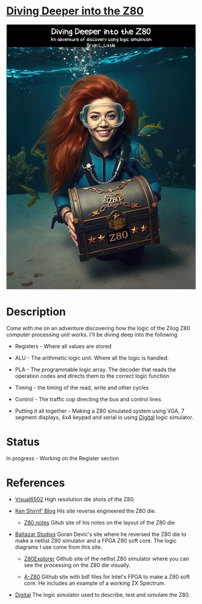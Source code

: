 # [Diving Deeper into the Z80](https://github.com/MicroNut/Diving-Deeper-Into-the-Z80/blob/main/Documentation/Diving%20Deeper%20into%20the%20Z80.pdf)
<p align="center">
  <a href="/Documentation/Diving Deeper into the Z80.pdf">
    <img src="/Documentation/Resources/coverart.png" alt="Diving Deeper into the Z80"/>
  </a>
</p>

# Description

Come with me on an adventure discovering how the logic of the Zilog Z80 computer processing unit works. I'll be diving deep into the following
* Registers - Where all values are stored

*  ALU - The arithmetic logic unit. Where all the logic is handled.

*  PLA - The programmable logic array. The decoder that reads the operation codes and directs them to the correct logic function

* Timing - the timing of the read, write and other cycles

* Control - The traffic cop directing the bus and control lines

* Putting it all together - Making a Z80 simulated system using VGA, 7 segment displays, 4x4 keypad and serial io using [Digital](https://github.com/hneemann/Digital) logic simulator.

# Status 
In progress - Working on the Register section

# References
* [Visual6502](http://visual6502.org/images/pages/Zilog_Z84C00_die_shots.html) High resolution die shots of the Z80.

* [Ken Shirrif' Blog](https://www.righto.com/p/index.html) His site reverse engineered the Z80 die.

    *  [Z80 notes](https://github.com/shirriff/z80-notes) Gitub site of his notes on the layout of the Z80 die 

* [Baltazar Studios](https://baltazarstudios.com/) Goran Devic's site where he reversed the Z80 die to make a netlist Z80 simulator and a FPGA Z80 soft core. The logic diagrams I use come from this site.
  
    *   [Z80Explorer](https://github.com/gdevic/Z80Explorer) Github site of the netlist Z80 simulator where you can see the processing on the Z80 die visually.
  
    *  [A-Z80](https://github.com/gdevic/A-Z80) Github site with bdf files for Intel's FPGA to make a Z80 soft core. He includes an example of a working ZX Spectrum.
    
* [Digital](https://github.com/hneemann/Digital) The logic simulator used to describe, test and simulate the Z80.
  

